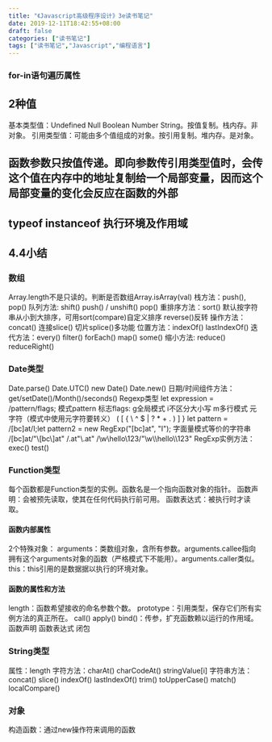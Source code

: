 ```yaml
---
title: "《Javascript高级程序设计》3e读书笔记"
date: 2019-12-11T18:42:55+08:00
draft: false
categories: ["读书笔记"]
tags: ["读书笔记","Javascript","编程语言"]
---
```


### for-in语句遍历属性

## 2种值

基本类型值：Undefined Null Boolean Number String。按值复制。栈内存。非对象。
引用类型值：可能由多个值组成的对象。按引用复制。堆内存。是对象。

## 函数参数只按值传递。即向参数传引用类型值时，会传这个值在内存中的地址复制给一个局部变量，因而这个局部变量的变化会反应在函数的外部

## typeof instanceof 执行环境及作用域

## 4.4小结

### 数组

Array.length不是只读的。判断是否数组Array.isArray(val)
栈方法：push(), pop()
队列方法: shift() push() / unshift() pop()
重排序方法：sort() 默认按字符串从小到大排序，可用sort(compare)自定义排序 reverse()反转
操作方法：concat() 连接slice() 切片splice()多功能
位置方法：indexOf() lastIndexOf()
迭代方法：every() filter() forEach() map() some()
缩小方法: reduce() reduceRight()

### Date类型

Date.parse() Date.UTC() new Date() Date.new()
日期/时间组件方法：get/setDate()/Month()/seconds()
Regexp类型
let expression = /pattern/flags;
模式pattern
标志flags: g全局模式 i不区分大小写 m多行模式
元字符（模式中使用元字符要转义）
( [ { \ ^ $ | ? * + .  ) ] }
let pattern = /[bc]at/I;let pattern2 = new RegExp("[bc]at", "I");
字面量模式等价的字符串
/\[bc\]at/"\\[bc\\]at"
/\.at"\\.at"
/\w\\hello\\123/"\\w\\\\hello\\\\123"
RegExp实例方法： exec() test()

### Function类型

每个函数都是Function类型的实例。函数名是一个指向函数对象的指针。
函数声明：会被预先读取，使其在任何代码执行前可用。
函数表达式：被执行时才读取。

#### 函数内部属性

2个特殊对象：
arguments：类数组对象，含所有参数。arguments.callee指向拥有这个arguments对象的函数（严格模式下不能用）。arguments.caller类似。
this：this引用的是数据据以执行的环境对象。

#### 函数的属性和方法

length：函数希望接收的命名参数个数。
prototype：引用类型，保存它们所有实例方法的真正所在。
call() apply() bind()：传参，扩充函数赖以运行的作用域。
函数声明 函数表达式 闭包

### String类型

属性：length
字符方法：charAt() charCodeAt() stringValue[i]
字符串方法：concat() slice() indexOf() lastIndexOf() trim() toUpperCase() match() localCompare()

### 对象

构造函数：通过new操作符来调用的函数
